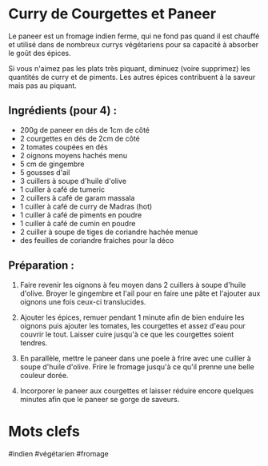 Curry de Courgettes et Paneer
=================

Le paneer est un fromage indien ferme, qui ne fond pas quand
il est chauffé et utilisé dans de nombreux currys végétariens
pour sa capacité à absorber le goût des épices.

Si vous n'aimez pas les plats très piquant, diminuez (voire
supprimez) les quantités de curry et de piments. Les autres
épices contribuent à la saveur mais pas au piquant.

Ingrédients (pour 4) :
------

- 200g de paneer en dés de 1cm de côté
- 2 courgettes en dés de 2cm de côté
- 2 tomates coupées en dés
- 2 oignons moyens hachés menu
- 5 cm de gingembre
- 5 gousses d'ail
- 3 cuillers à soupe d'huile d'olive
- 1 cuiller à café de tumeric
- 2 cuillers à café de garam massala
- 1 cuiller à café de curry de Madras (hot)
- 1 cuiller à café de piments en poudre
- 1 cuiller à café de cumin en poudre
- 2 cuiller à soupe de tiges de coriandre hachée menue
- des feuilles de coriandre fraiches pour la déco

Préparation :
------

1. Faire revenir les oignons à feu moyen dans 2 cuillers à soupe
   d'huile d'olive. Broyer le gingembre et l'ail pour en faire une
   pâte et l'ajouter aux oignons une fois ceux-ci translucides.

2. Ajouter les épices, remuer pendant 1 minute afin de bien enduire
   les oignons puis ajouter les tomates, les courgettes et assez
   d'eau pour couvrir le tout. Laisser cuire jusqu'à ce que les
   courgettes soient tendres.

3. En parallèle, mettre le paneer dans une poele à frire avec une
   cuiller à soupe d'huile d'olive. Frire le fromage jusqu'à ce
   qu'il prenne une belle couleur dorée.

4. Incorporer le paneer aux courgettes et laisser réduire encore
   quelques minutes afin que le paneer se gorge de saveurs.


Mots clefs
=========

#indien
#végétarien
#fromage
